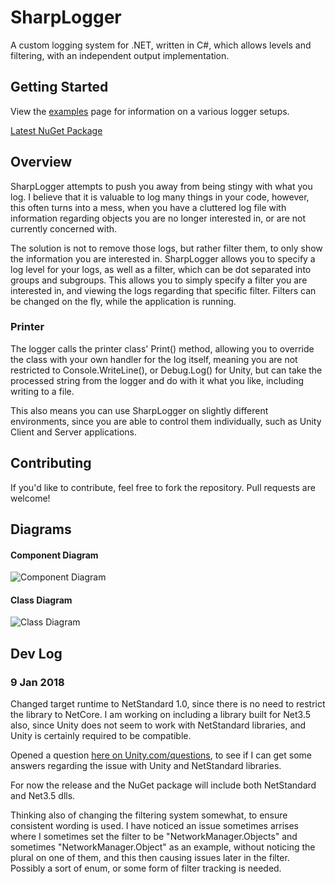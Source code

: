 # SharpLogger
A custom logging system for .NET, written in C#, which allows levels and filtering, with an independent output implementation.

## Getting Started
View the [examples](https://github.com/ramon54321/SharpLogger/tree/master/examples) page for information on a various logger setups.

[Latest NuGet Package](https://www.nuget.org/packages/SharpLogger)

## Overview
SharpLogger attempts to push you away from being stingy with what you log. I believe that it is valuable to log many things in your code, however, this often turns into a mess, when you have a cluttered log file with information regarding objects you are no longer interested in, or are not currently concerned with.

The solution is not to remove those logs, but rather filter them, to only show the information you are interested in. SharpLogger allows you to specify a log level for your logs, as well as a filter, which can be dot separated into groups and subgroups. This allows you to simply specify a filter you are interested in, and viewing the logs regarding that specific filter. Filters can be changed on the fly, while the application is running.

### Printer
The logger calls the printer class' Print() method, allowing you to override the class with your own handler for the log itself, meaning you are not restricted to Console.WriteLine(), or Debug.Log() for Unity, but can take the processed string from the logger and do with it what you like, including writing to a file.

This also means you can use SharpLogger on slightly different environments, since you are able to control them individually, such as Unity Client and Server applications.

## Contributing
If you'd like to contribute, feel free to fork the repository. Pull requests are welcome!

## Diagrams
#### Component Diagram
![Component Diagram](http://repo.ramonbrand.ml/images/SharpLogger/ComponentDiagram.jpg)

#### Class Diagram
![Class Diagram](http://repo.ramonbrand.ml/images/SharpLogger/ClassDiagram.jpg)

## Dev Log
### 9 Jan 2018
Changed target runtime to NetStandard 1.0, since there is no need to restrict the library to NetCore. I am working on including a library built for Net3.5 also, since Unity does not seem to work with NetStandard libraries, and Unity is certainly required to be compatible.

Opened a question [here on Unity.com/questions](https://answers.unity.com/questions/1452392/why-are-netstandard-10-libraries-not-working.html), to see if I can get some answers regarding the issue with Unity and NetStandard libraries.

For now the release and the NuGet package will include both NetStandard and Net3.5 dlls.

Thinking also of changing the filtering system somewhat, to ensure consistent wording is used. I have noticed an issue sometimes arrises where I sometimes set the filter to be "NetworkManager.Objects" and sometimes "NetworkManager.Object" as an example, without noticing the plural on one of them, and this then causing issues later in the filter. Possibly a sort of enum, or some form of filter tracking is needed.
